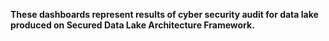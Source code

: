 **These dashboards represent results of cyber security audit for data lake produced on Secured Data Lake Architecture Framework.**
